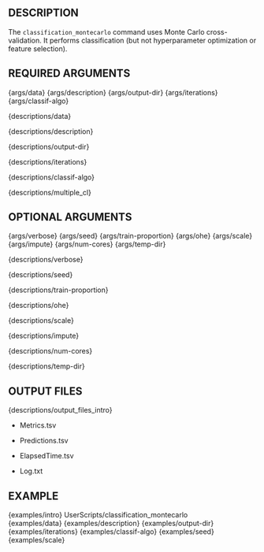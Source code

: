 ## DESCRIPTION

The `classification_montecarlo` command uses Monte Carlo cross-validation. It performs classification (but not hyperparameter optimization or feature selection).

## REQUIRED ARGUMENTS

{args/data}
{args/description}
{args/output-dir}
{args/iterations}
{args/classif-algo}

{descriptions/data}

{descriptions/description}

{descriptions/output-dir}

{descriptions/iterations}

{descriptions/classif-algo}

{descriptions/multiple_cl}

## OPTIONAL ARGUMENTS

{args/verbose}
{args/seed}
{args/train-proportion}
{args/ohe}
{args/scale}
{args/impute}
{args/num-cores}
{args/temp-dir}

{descriptions/verbose}

{descriptions/seed}

{descriptions/train-proportion}

{descriptions/ohe}

{descriptions/scale}

{descriptions/impute}

{descriptions/num-cores}

{descriptions/temp-dir}

## OUTPUT FILES

{descriptions/output_files_intro}

* Metrics.tsv

* Predictions.tsv

* ElapsedTime.tsv

* Log.txt

## EXAMPLE

{examples/intro}
      UserScripts/classification_montecarlo \
{examples/data}
{examples/description}
{examples/output-dir}
{examples/iterations}
{examples/classif-algo}
{examples/seed}
{examples/scale}
